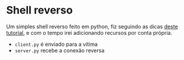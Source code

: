 # Shell reverso

Um simples shell reverso feito em python, fiz seguindo as dicas [deste tutorial](https://www.thepythoncode.com/article/create-reverse-shell-python), e com o tempo irei adicionando recursos por conta própria.

- `client.py` é enviado para a vítima
- `server.py` recebe a conexão reversa
